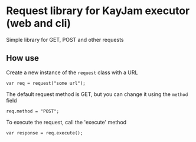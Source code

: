 # Request library for KayJam executor (web and cli)
Simple library for GET, POST and other requests

## How use
Create a new instance of the `request` class with a URL
```
var req = request("some url");
```

The default request method is GET, but you can change it using the `method` field
```
req.method = "POST";
```

To execute the request, call the 'execute' method
```
var response = req.execute();
```
